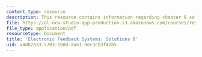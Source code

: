 ```yaml
---
content_type: resource
description: This resource contains information regarding chapter 8 solutions.
file: https://ol-ocw-studio-app-production.s3.amazonaws.com/courses/res-6-010-electronic-feedback-systems-spring-2013/a4d82a3357031b8daae19ec3cb3f42b5_MITRES_6-010S13_sol08.pdf
file_type: application/pdf
resourcetype: Document
title: 'Electronic Feedback Systems: Solutions 8'
uid: a4d82a33-5703-1b8d-aae1-9ec3cb3f42b5
---
```

